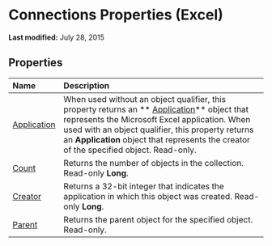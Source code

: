 
# Connections Properties (Excel)

 **Last modified:** July 28, 2015


## Properties



|**Name**|**Description**|
|:-----|:-----|
| [Application](bcbf3baa-7e97-892c-47b0-346eca408bfa.md)|When used without an object qualifier, this property returns an  ** [Application](19b73597-5cf9-4f56-8227-b5211f657f6f.md)** object that represents the Microsoft Excel application. When used with an object qualifier, this property returns an **Application** object that represents the creator of the specified object. Read-only.|
| [Count](ccd881e6-0869-0067-8d24-20e9cf5fc7ef.md)|Returns the number of objects in the collection. Read-only  **Long**.|
| [Creator](eb334a7c-d286-c1a0-c4d3-a4a2fe5be7c2.md)|Returns a 32-bit integer that indicates the application in which this object was created. Read-only  **Long**.|
| [Parent](835a90d5-d838-6347-19d9-6b6be3e960fe.md)|Returns the parent object for the specified object. Read-only.|
